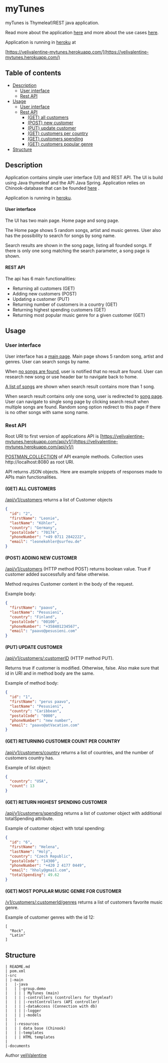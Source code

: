 # myTunes
myTunes is Thymeleaf/REST java application.

Read more about the application [here](#description)
and more about the use cases [here](#usage).

Application is running in [heroku](https://velivalentine-mytunes.herokuapp.com/) at 

[https://velivalentine-mytunes.herokuapp.com/](https://velivalentine-mytunes.herokuapp.com/)

## Table of contents

- [Description](#description)
    - [User interface](#descriptionUI)
    - [Rest API](#descriptionRest)
- [Usage](#usage)
    - [User interface](#usageFront)
    - [Rest API](#usageRest)
      - [(GET) all customers](#1)
      - [(POST) new customer](#2)
      - [(PUT) update customer](#3)
      - [(GET) customers per country](#4)
      - [(GET) customers spending](#5)
      - [(GET) customers popular genre](#6)
- [Structure](#structure)

<a name="description"></a>

## Description

Application contains simple user interface (UI) and REST API. The UI is build using Java thymeleaf and the API Java
Spring. Application relies on Chinook-database that can be
founded [here](https://github.com/lerocha/chinook-database/raw/master/ChinookDatabase/DataSources/Chinook_Sqlite.sqlite)
.

Application is running in [heroku](https://velivalentine-mytunes.herokuapp.com/).

<a name="descriptionUI"></a>

#### User interface

The UI has two main page. Home page and song page.

The Home page shows 5 random songs, artist and music genres. User also has the possibility to search for songs by song
name.

Search results are shown in the song page, listing all founded songs. If there is only one song matching the search
parameter, a song page is shown.

<a name="descriptionRest"></a>
#### REST API

The api has 6 main functionalities:

- Returning all customers (GET)
- Adding new customers (POST)
- Updating a customer (PUT)
- Returning number of customers in a country (GET)
- Returning highest spending customers (GET)
- Returning most popular music genre for a given customer (GET)

<a name="usage"></a>
## Usage

<a name="usageFront"></a>
### User interface

User interface has a [main page](https://velivalentine-mytunes.herokuapp.com/). Main page shows 5 random song, artist
and genres. User can search songs by name.

When [no songs are found](https://velivalentine-mytunes.herokuapp.com/song?songName=lol), user is notified that no
result are found. User can research new song or use header bar to navigate back to home.

[A list of songs](https://velivalentine-mytunes.herokuapp.com/song?songName=lil) are shown when search result contains
more than 1 song.

When search result contains only one song, user is redirected
to [song page](https://velivalentine-mytunes.herokuapp.com/song/2623). User can navigate to single song page by clicking
search result when multiple songs are found. Random song option redirect to this page if there is no other songs with
same song name.

<a name="usageRest"></a>
### Rest API

Root URI to first version of applications API
is [https://velivalentine-mytunes.herokuapp.com/api/v1/](https://velivalentine-mytunes.herokuapp.com/api/v1/)

[POSTMAN_COLLECTION](/documents/myTunesApi.postman_collection.json) of API example methods. Collection
uses http://localhost:8080 as root URI.

API returns JSON objects. Here are example snippets of responses made to APIs main functionalities.

<a name="1"></a>
#### (GET) ALL CUSTOMERS

[/api/v1/customers](https://velivalentine-mytunes.herokuapp.com/api/v1/customers) returns a list of Customer objects

```json
{
  "id": "2",
  "firstName": "Leonie",
  "lastName": "Köhler",
  "country": "Germany",
  "postalCode": "70174",
  "phoneNumber": "+49 0711 2842222",
  "email": "leonekohler@surfeu.de"
}
```

<a name="2"></a>
#### (POST) ADDING NEW CUSTOMER

[/api/v1/customers](https://velivalentine-mytunes.herokuapp.com/api/v1/customers) (HTTP method POST) returns boolean
value. True if customer added successfully and false otherwise.

Method requires Customer content in the body of the request.

Example body:

```json
{
  "firstName": "paavo",
  "lastName": "Pesusieni",
  "country": "Finland",
  "postalCode": "00100",
  "phoneNumber": "+358401234567",
  "email": "paavo@pesusieni.com"
}
```

<a name="3"></a>
#### (PUT) UPDATE CUSTOMER

[/api/v1/customers/:customerID](https://velivalentine-mytunes.herokuapp.com/api/v1/customers) (HTTP method PUT).

Returns true if customer is modified. Otherwise, false. Also make sure that id in URI and in method body are the same.

Example of method body:

```json
{
  "id": "1",
  "firstName": "perus paavo",
  "lastName": "Pesusieni",
  "country": "Caribbean",
  "postalCode": "0000",
  "phoneNumber": "new number",
  "email": "paavo@atVacation.com"
}
```

<a name="4"></a>
#### (GET) RETURNING CUSTOMER COUNT PER COUNTRY

[/api/v1/customers/country](https://velivalentine-mytunes.herokuapp.com/api/v1/customers/country) returns a list of
countries, and the number of customers country has.

Example of list object:

```json
{
  "country": "USA",
  "count": 13
}
```

<a name="5"></a>
#### (GET) RETURN HIGHEST SPENDING CUSTOMER

[/api/v1/customers/spending](https://velivalentine-mytunes.herokuapp.com/api/v1/customers/spending)
returns a list of customer object with additional totalSpending attribute.

Example of customer object with total spending:

```json
{
  "id": "6",
  "firstName": "Helena",
  "lastName": "Holý",
  "country": "Czech Republic",
  "postalCode": "14300",
  "phoneNumber": "+420 2 4177 0449",
  "email": "hholy@gmail.com",
  "totalSpending": 49.62
}
```

<a name="6"></a>
#### (GET) MOST POPULAR MUSIC GENRE FOR CUSTOMER

[/v1/customers/:customerId/genres](https://velivalentine-mytunes.herokuapp.com/api/v1/customers/12/genres)
returns a list of customers favorite music genre.

Example of customer genres with the id 12:

```
[
  "Rock",
  "Latin"
]
```

<a name="structure"></a>

## Structure

```
| README.md
| pom.xml
|-src
| |-main
|   |-java
|   | |-group.demo
|   | | | MyTunes (main)
|   | | |-controllers (controllers for thymleaf)
|   | | |-restControllers (API controller)
|   | | |-dataAccess (Connection with db)
|   | | |-logger
|   | | |-models
|   |
|   |-resources
|   | | data base (Chinook)
|   | |-templates
|   | | HTML templates
|
|-documents
```

Author
[veliValentine](https://github.com/veliValentine)
